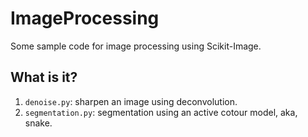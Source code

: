 # ImageProcessing
Some sample code for image processing using Scikit-Image.

## What is it?
1. `denoise.py`: sharpen an image using deconvolution.
1. `segmentation.py`: segmentation using an active cotour model, aka,
    snake.
